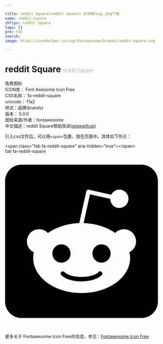 ```yaml
---

title: reddit Square(reddit Square) ICON转svg、png下载
name: reddit-square
zhTips: reddit Square
tags: []
pre: fab
search: 
image: https://iconhelper.cn/svg/fontawesome/brands/reddit-square.svg

---
```


# reddit Square  <small style="font-size: 60%;font-weight: 100">reddit Square</small>


<div class="detail-page">
<p>
<span><span class="badge-success badge">免费图标</span> </span>
<br/>
<span>
ICON库：
<span class="badge-secondary badge">Font Awesome Icon Free</span> 
</span>
<br/>
<span>
CSS名称：
<span class="badge-secondary badge">fa-reddit-square</span> 
</span>
<br/>
<span>
unicode：
<span class="badge-secondary badge">f1a2</span> 
<copy-btn content='f1a2' btn-title=""></copy-btn>
<copy-btn :content='String.fromCodePoint(parseInt("f1a2", 16))' btn-title="复制U"></copy-btn>
</span><br/><span>样式：<span class="badge-light badge">品牌(brands)</span></span>
<br/>
<span>
版本：
<span class="badge-secondary badge">5.0.0</span> 
</span>
<br/>
<span>图标来源/作者：<span class="badge-light badge">fontawesome</span></span> 
<br/>
<span class="zh-detail">中文描述：<span class="badge-primary badge">reddit Square</span><span class="help-link"><span>帮助改进</span>(<a href="https://gitee.com/liuwave/icon-helper/edit/master/json/fontawesome/brands/reddit-square.json" target="_blank" rel="noopener noreferrer">gitee</a><a href="https://github.com/liuwave/icon-helper/edit/master/json/fontawesome/brands/reddit-square.json" target="_blank" rel="noopener noreferrer">github</a></span>)</span><br/>
</p>
</div>
<div class="alert alert-dark">
  <i class="fab fa-reddit-square fa-xs"></i>
  <i class="fab fa-reddit-square fa-sm"></i>
  <i class="fab fa-reddit-square fa-lg"></i>
  <i class="fab fa-reddit-square fa-2x"></i>
  <i class="fab fa-reddit-square fa-3x"></i>
  <i class="fab fa-reddit-square fa-5x"></i>
  <i class="fab fa-reddit-square fa-7x"></i>
</div>
<div>
  <p>引入css文件后，可以用<code>&lt;span&gt;</code>包裹，放在页面中。具体如下所示：    
  </p>
  <div class="alert alert-primary" style="font-size: 14px">
    &lt;span class="fab fa-reddit-square" aria-hidden="true"&gt;&lt;/span&gt;
    <copy-btn content='<span class="fab fa-reddit-square" aria-hidden="true"></span>'></copy-btn>
  </div>
  <div class="alert alert-secondary">
    <i class="fab fa-reddit-square"
    style="font-size: 24px"
    aria-hidden="true"></i> fab fa-reddit-square
    <copy-btn content="fab fa-reddit-square" btn-title="复制图标名称"></copy-btn>
  </div>
</div>
<div id="svg" class="svg-wrap">
<svg xmlns="http://www.w3.org/2000/svg" viewBox="0 0 448 512"><path d="M283.2 345.5c2.7 2.7 2.7 6.8 0 9.2-24.5 24.5-93.8 24.6-118.4 0-2.7-2.4-2.7-6.5 0-9.2 2.4-2.4 6.5-2.4 8.9 0 18.7 19.2 81 19.6 100.5 0 2.4-2.3 6.6-2.3 9 0zm-91.3-53.8c0-14.9-11.9-26.8-26.5-26.8-14.9 0-26.8 11.9-26.8 26.8 0 14.6 11.9 26.5 26.8 26.5 14.6 0 26.5-11.9 26.5-26.5zm90.7-26.8c-14.6 0-26.5 11.9-26.5 26.8 0 14.6 11.9 26.5 26.5 26.5 14.9 0 26.8-11.9 26.8-26.5 0-14.9-11.9-26.8-26.8-26.8zM448 80v352c0 26.5-21.5 48-48 48H48c-26.5 0-48-21.5-48-48V80c0-26.5 21.5-48 48-48h352c26.5 0 48 21.5 48 48zm-99.7 140.6c-10.1 0-19 4.2-25.6 10.7-24.1-16.7-56.5-27.4-92.5-28.6l18.7-84.2 59.5 13.4c0 14.6 11.9 26.5 26.5 26.5 14.9 0 26.8-12.2 26.8-26.8 0-14.6-11.9-26.8-26.8-26.8-10.4 0-19.3 6.2-23.8 14.9l-65.7-14.6c-3.3-.9-6.5 1.5-7.4 4.8l-20.5 92.8c-35.7 1.5-67.8 12.2-91.9 28.9-6.5-6.8-15.8-11-25.9-11-37.5 0-49.8 50.4-15.5 67.5-1.2 5.4-1.8 11-1.8 16.7 0 56.5 63.7 102.3 141.9 102.3 78.5 0 142.2-45.8 142.2-102.3 0-5.7-.6-11.6-2.1-17 33.6-17.2 21.2-67.2-16.1-67.2z"/></svg>
</div>
<detail full-name='fa-reddit-square'></detail>

<Vssue title="关于“reddit Square”的评论" />
    
<div><p>更多关于  Fontawesome Icon Free的信息，参见：<a target="_blank" href="https://iconhelper.cn/fontawesome.html">Fontawesome Icon Free</a>
</p></div>
